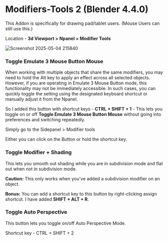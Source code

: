 # Modifiers-Tools 2 (Blender 4.4.0)
This Addon is specifically for drawing pad/tablet users. (Mouse Users can still use this.)

Location - **3d Viewport > Npanel > Modifier Tools**

![Screenshot 2025-05-04 215840](https://github.com/user-attachments/assets/fc712008-ed99-4a5c-819d-34a9ec2c91b8)



### Toggle Emulate 3 Mouse Button Mouse
When working with multiple objects that share the same modifiers, you may need to hold the Alt key to apply an effect across all selected objects. However, if you are operating in Emulate 3 Mouse Button mode, this functionality may not be immediately accessible. In such cases, you can quickly toggle the setting using the designated keyboard shortcut or manually adjust it from the  Npanel.

So I added this button with shortcut keys -  **CTRL + SHIFT + 1** - 
This lets you toggle on or off **Toggle Emulate 3 Mouse Button Mouse** without going into preferences and switching repeatedly.

Simply go to the Sidepanel > Modifier tools

Either you can click on the Button or hold the shortcut key.

### Toggle Modifier + Shading
This lets you smooth out shading while you are in subdivision mode and flat out when not in subdivision mode.

**Caution:** This only works when you've added a subdivision modifier on an object.

**Bonus:** You can add a shortcut key to this button by right-clicking assign shortcut. I have added **SHIFT + ALT + R**.

### Toggle Auto Perspective
This button lets you toggle on/off Auto Perspective Mode. 

Shortcut key - CTRL + SHIFT + 2




 
